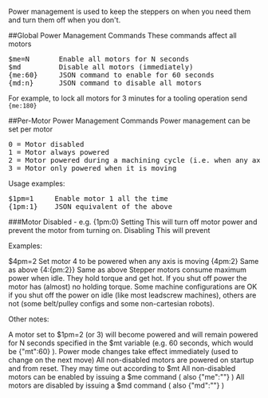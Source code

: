 Power management is used to keep the steppers on when you need them and turn them off when you don't. 

##Global Power Management Commands
These commands affect all motors
<pre>
$me=N       Enable all motors for N seconds
$md         Disable all motors (immediately)
{me:60}     JSON command to enable for 60 seconds
{md:n}      JSON command to disable all motors 
</pre>

For example, to lock all motors for 3 minutes for a tooling operation send `{me:180}`

##Per-Motor Power Management Commands
Power management can be set per motor
<pre>
0 = Motor disabled
1 = Motor always powered
2 = Motor powered during a machining cycle (i.e. when any axis is moving)
3 = Motor only powered when it is moving
</pre>

Usage examples:
<pre>
$1pm=1     Enable motor 1 all the time
{1pm:1}    JSON equivalent of the above
</pre>

###Motor Disabled - e.g. {1pm:0}
Setting This will turn off motor power and prevent the motor from turning on. Disabling This will prevent 

Examples:

$4pm=2         Set motor 4 to be powered when any axis is moving
{4pm:2}        Same as above
{4:{pm:2}}     Same as above
Stepper motors consume maximum power when idle. They hold torque and get hot. If you shut off power the motor has (almost) no holding torque. Some machine configurations are OK if you shut off the power on idle (like most leadscrew machines), others are not (some belt/pulley configs and some non-cartesian robots).

Other notes:

A motor set to $1pm=2 (or 3) will become powered and will remain powered for N seconds specified in the $mt variable (e.g. 60 seconds, which would be {"mt":60} ).
Power mode changes take effect immediately (used to change on the next move)
All non-disabled motors are powered on startup and from reset. They may time out according to $mt
All non-disabled motors can be enabled by issuing a $me command ( also {"me":""} )
All motors are disabled by issuing a $md command ( also {"md":""} )